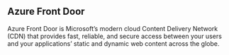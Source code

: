 ## Azure Front Door

Azure Front Door is Microsoft’s modern cloud Content Delivery Network (CDN) that provides fast, reliable, and secure access between your users and your applications’ static and dynamic web content across the globe.

